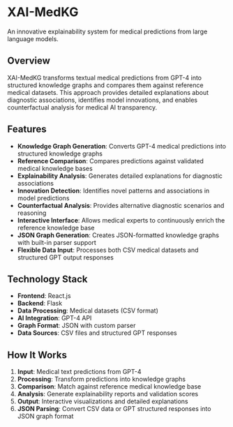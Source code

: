 # XAI-MedKG

An innovative explainability system for medical predictions from large language models.

## Overview

XAI-MedKG transforms textual medical predictions from GPT-4 into structured knowledge graphs and compares them against reference medical datasets. This approach provides detailed explanations about diagnostic associations, identifies model innovations, and enables counterfactual analysis for medical AI transparency.

## Features

- **Knowledge Graph Generation**: Converts GPT-4 medical predictions into structured knowledge graphs
- **Reference Comparison**: Compares predictions against validated medical knowledge bases
- **Explainability Analysis**: Generates detailed explanations for diagnostic associations
- **Innovation Detection**: Identifies novel patterns and associations in model predictions
- **Counterfactual Analysis**: Provides alternative diagnostic scenarios and reasoning
- **Interactive Interface**: Allows medical experts to continuously enrich the reference knowledge base
- **JSON Graph Generation**: Creates JSON-formatted knowledge graphs with built-in parser support
- **Flexible Data Input**: Processes both CSV medical datasets and structured GPT output responses

## Technology Stack

- **Frontend**: React.js
- **Backend**: Flask
- **Data Processing**: Medical datasets (CSV format)
- **AI Integration**: GPT-4 API
- **Graph Format**: JSON with custom parser
- **Data Sources**: CSV files and structured GPT responses

## How It Works

1. **Input**: Medical text predictions from GPT-4
2. **Processing**: Transform predictions into knowledge graphs
3. **Comparison**: Match against reference medical knowledge base
4. **Analysis**: Generate explainability reports and validation scores
5. **Output**: Interactive visualizations and detailed explanations
6. **JSON Parsing**: Convert CSV data or GPT structured responses into JSON graph format
